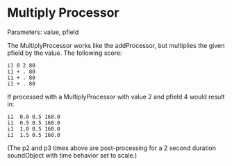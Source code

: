# Multiply Processor

Parameters: value, pfield

The MultiplyProcessor works like the addProcessor, but multiplies the
given pfield by the value. The following score:

    i1 0 2 80
    i1 + . 80
    i1 + . 80
    i1 + . 80

If processed with a MultiplyProcessor with value 2 and pfield 4 would
result in:

    i1  0.0 0.5 160.0
    i1  0.5 0.5 160.0
    i1  1.0 0.5 160.0
    i1  1.5 0.5 160.0

(The p2 and p3 times above are post-processing for a 2 second duration
soundObject with time behavior set to scale.)
